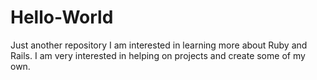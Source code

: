 # Hello-World
Just another repository
I am interested in learning more about Ruby and Rails. I am very interested in helping on projects and create some of my own.
